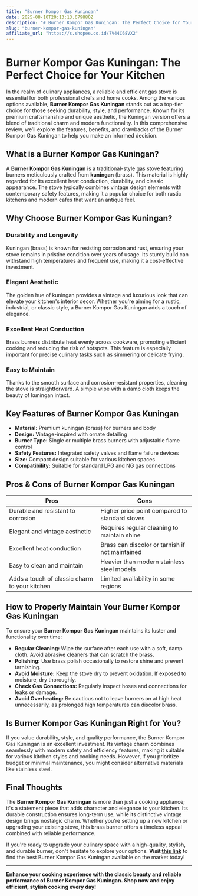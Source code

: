 ```yaml
---
title: "Burner Kompor Gas Kuningan"
date: 2025-08-10T20:13:13.679880Z
description: "# Burner Kompor Gas Kuningan: The Perfect Choice for Your Kitchen..."
slug: "burner-kompor-gas-kuningan"
affiliate_url: "https://s.shopee.co.id/7V44C68VX2"
---
```

# Burner Kompor Gas Kuningan: The Perfect Choice for Your Kitchen

In the realm of culinary appliances, a reliable and efficient gas stove is essential for both professional chefs and home cooks. Among the various options available, **Burner Kompor Gas Kuningan** stands out as a top-tier choice for those seeking durability, style, and performance. Known for its premium craftsmanship and unique aesthetic, the Kuningan version offers a blend of traditional charm and modern functionality. In this comprehensive review, we’ll explore the features, benefits, and drawbacks of the Burner Kompor Gas Kuningan to help you make an informed decision.

## What is a Burner Kompor Gas Kuningan?

A **Burner Kompor Gas Kuningan** is a traditional-style gas stove featuring burners meticulously crafted from **kuningan** (brass). This material is highly regarded for its excellent heat conduction, durability, and classic appearance. The stove typically combines vintage design elements with contemporary safety features, making it a popular choice for both rustic kitchens and modern cafes that want an antique feel.

## Why Choose Burner Kompor Gas Kuningan?

### Durability and Longevity

Kuningan (brass) is known for resisting corrosion and rust, ensuring your stove remains in pristine condition over years of usage. Its sturdy build can withstand high temperatures and frequent use, making it a cost-effective investment.

### Elegant Aesthetic

The golden hue of kuningan provides a vintage and luxurious look that can elevate your kitchen's interior decor. Whether you're aiming for a rustic, industrial, or classic style, a Burner Kompor Gas Kuningan adds a touch of elegance.

### Excellent Heat Conduction

Brass burners distribute heat evenly across cookware, promoting efficient cooking and reducing the risk of hotspots. This feature is especially important for precise culinary tasks such as simmering or delicate frying.

### Easy to Maintain

Thanks to the smooth surface and corrosion-resistant properties, cleaning the stove is straightforward. A simple wipe with a damp cloth keeps the beauty of kuningan intact.

## Key Features of Burner Kompor Gas Kuningan

- **Material:** Premium kuningan (brass) for burners and body
- **Design:** Vintage-inspired with ornate detailing
- **Burner Type:** Single or multiple brass burners with adjustable flame control
- **Safety Features:** Integrated safety valves and flame failure devices
- **Size:** Compact design suitable for various kitchen spaces
- **Compatibility:** Suitable for standard LPG and NG gas connections

## Pros & Cons of Burner Kompor Gas Kuningan

| **Pros**                                       | **Cons**                                              |
|------------------------------------------------|-------------------------------------------------------|
| Durable and resistant to corrosion          | Higher price point compared to standard stoves     |
| Elegant and vintage aesthetic                | Requires regular cleaning to maintain shine     |
| Excellent heat conduction                     | Brass can discolor or tarnish if not maintained  |
| Easy to clean and maintain                    | Heavier than modern stainless steel models     |
| Adds a touch of classic charm to your kitchen| Limited availability in some regions            |

## How to Properly Maintain Your Burner Kompor Gas Kuningan

To ensure your **Burner Kompor Gas Kuningan** maintains its luster and functionality over time:

- **Regular Cleaning:** Wipe the surface after each use with a soft, damp cloth. Avoid abrasive cleaners that can scratch the brass.
- **Polishing:** Use brass polish occasionally to restore shine and prevent tarnishing.
- **Avoid Moisture:** Keep the stove dry to prevent oxidation. If exposed to moisture, dry thoroughly.
- **Check Gas Connections:** Regularly inspect hoses and connections for leaks or damage.
- **Avoid Overheating:** Be cautious not to leave burners on at high heat unnecessarily, as prolonged high temperatures can discolor brass.

## Is Burner Kompor Gas Kuningan Right for You?

If you value durability, style, and quality performance, the Burner Kompor Gas Kuningan is an excellent investment. Its vintage charm combines seamlessly with modern safety and efficiency features, making it suitable for various kitchen styles and cooking needs. However, if you prioritize budget or minimal maintenance, you might consider alternative materials like stainless steel.

## Final Thoughts

The **Burner Kompor Gas Kuningan** is more than just a cooking appliance; it's a statement piece that adds character and elegance to your kitchen. Its durable construction ensures long-term use, while its distinctive vintage design brings nostalgic charm. Whether you're setting up a new kitchen or upgrading your existing stove, this brass burner offers a timeless appeal combined with reliable performance.

If you're ready to upgrade your culinary space with a high-quality, stylish, and durable burner, don't hesitate to explore your options. **Visit [this link](https://s.shopee.co.id/7V44C68VX2)** to find the best Burner Kompor Gas Kuningan available on the market today!

---

**Enhance your cooking experience with the classic beauty and reliable performance of Burner Kompor Gas Kuningan. Shop now and enjoy efficient, stylish cooking every day!**